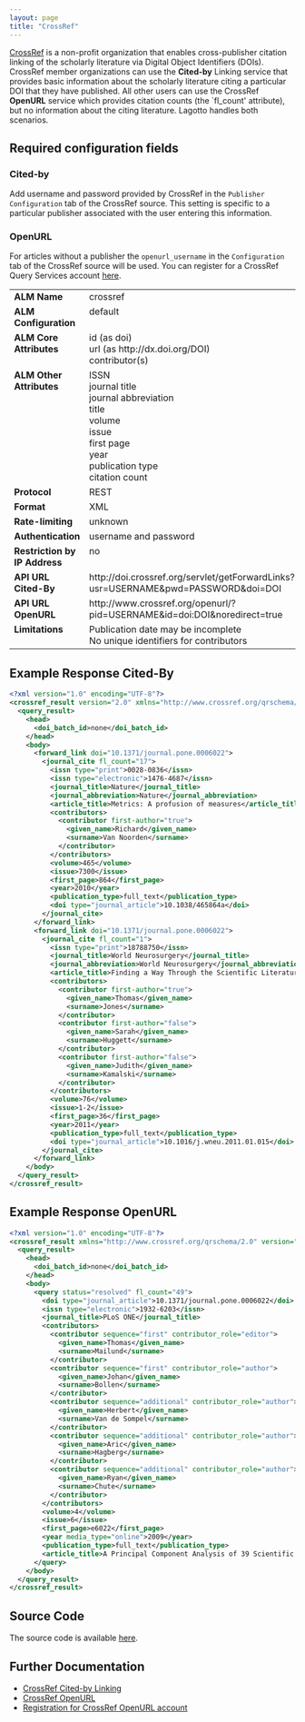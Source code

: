 ```yaml
---
layout: page
title: "CrossRef"
---
```


[CrossRef](http://www.crossref.org) is a non-profit organization that enables cross-publisher citation linking of the scholarly literature via Digital Object Identifiers (DOIs). CrossRef member organizations can use the **Cited-by** Linking service that provides basic information about the scholarly literature citing a particular DOI that they have published. All other users can use the CrossRef **OpenURL** service which provides citation counts (the `fl_count' attribute), but no information about the citing literature. Lagotto handles both scenarios.

## Required configuration fields

### Cited-by

Add username and password provided by CrossRef in the `Publisher Configuration` tab of the CrossRef source. This setting is specific to a particular publisher associated with the user entering this information.

### OpenURL

For articles without a publisher the `openurl_username` in the `Configuration` tab of the CrossRef source will be used. You can register for a CrossRef Query Services account [here](http://www.crossref.org/requestaccount/).

<table width=100% border="0" cellspacing="0" cellpadding="0">
<tbody>
<tr>
<td valign="top" width=30%><strong>ALM Name</strong></td>
<td valign="top" width=70%>crossref</td>
</tr>
<tr>
<td valign="top" width=20%><strong>ALM Configuration</strong></td>
<td valign="top" width=80%>default</td>
</tr>
<tr>
<td valign="top" width=20%><strong>ALM Core Attributes</strong></td>
<td valign="top" width=80%>id (as doi)<br/>url (as http://dx.doi.org/DOI)<br/>contributor(s)</td>
</tr>
<td valign="top" width=20%><strong>ALM Other Attributes</strong></td>
<td valign="top" width=80%>ISSN<br/>journal title<br/>journal abbreviation<br/>title<br/>volume<br/>issue<br/>first page<br/>year<br/>publication type<br/>citation count</td>
</tr>
<tr>
<td valign="top" width=30%><strong>Protocol</strong></td>
<td valign="top" width=70%>REST</td>
</tr>
<tr>
<td valign="top" width=30%><strong>Format</strong></td>
<td valign="top" width=70%>XML</td>
</tr>
<tr>
<td valign="top" width=20%><strong>Rate-limiting</strong></td>
<td valign="top" width=80%>unknown</td>
</tr>
<tr>
<td valign="top" width=20%><strong>Authentication</strong></td>
<td valign="top" width=80%>username and password</td>
</tr>
<tr>
<td valign="top" width=20%><strong>Restriction by IP Address</strong></td>
<td valign="top" width=80%>no</td>
</tr>
<tr>
<td valign="top" width=20%><strong>API URL Cited-By</strong></td>
<td valign="top" width=80%>http://doi.crossref.org/servlet/getForwardLinks?usr=USERNAME&pwd=PASSWORD&doi=DOI</td>
</tr>
<tr>
<td valign="top" width=20%><strong>API URL OpenURL</strong></td>
<td valign="top" width=80%>http://www.crossref.org/openurl/?pid=USERNAME&id=doi:DOI&noredirect=true</td>
</tr>
<tr>
<td valign="top" width=20%><strong>Limitations</strong></td>
<td valign="top" width=80%>Publication date may be incomplete<br/>No unique identifiers for contributors</td>
</tr>
</tbody>
</table>

## Example Response Cited-By

```xml
<?xml version="1.0" encoding="UTF-8"?>
<crossref_result version="2.0" xmlns="http://www.crossref.org/qrschema/2.0" xmlns:xsi="http://www.w3.org/2001/XMLSchema-instance" xsi:schemaLocation="http://www.crossref.org/qrschema/2.0 http://www.crossref.org/qrschema/crossref_query_output2.0.xsd">
  <query_result>
    <head>
      <doi_batch_id>none</doi_batch_id>
    </head>
    <body>
      <forward_link doi="10.1371/journal.pone.0006022">
        <journal_cite fl_count="17">
          <issn type="print">0028-0836</issn>
          <issn type="electronic">1476-4687</issn>
          <journal_title>Nature</journal_title>
          <journal_abbreviation>Nature</journal_abbreviation>
          <article_title>Metrics: A profusion of measures</article_title>
          <contributors>
            <contributor first-author="true">
              <given_name>Richard</given_name>
              <surname>Van Noorden</surname>
            </contributor>
          </contributors>
          <volume>465</volume>
          <issue>7300</issue>
          <first_page>864</first_page>
          <year>2010</year>
          <publication_type>full_text</publication_type>
          <doi type="journal_article">10.1038/465864a</doi>
        </journal_cite>
      </forward_link>
      <forward_link doi="10.1371/journal.pone.0006022">
        <journal_cite fl_count="1">
          <issn type="print">18788750</issn>
          <journal_title>World Neurosurgery</journal_title>
          <journal_abbreviation>World Neurosurgery</journal_abbreviation>
          <article_title>Finding a Way Through the Scientific Literature: Indexes and Measures</article_title>
          <contributors>
            <contributor first-author="true">
              <given_name>Thomas</given_name>
              <surname>Jones</surname>
            </contributor>
            <contributor first-author="false">
              <given_name>Sarah</given_name>
              <surname>Huggett</surname>
            </contributor>
            <contributor first-author="false">
              <given_name>Judith</given_name>
              <surname>Kamalski</surname>
            </contributor>
          </contributors>
          <volume>76</volume>
          <issue>1-2</issue>
          <first_page>36</first_page>
          <year>2011</year>
          <publication_type>full_text</publication_type>
          <doi type="journal_article">10.1016/j.wneu.2011.01.015</doi>
        </journal_cite>
      </forward_link>
    </body>
  </query_result>
</crossref_result>
```

## Example Response OpenURL

```xml
<?xml version="1.0" encoding="UTF-8"?>
<crossref_result xmlns="http://www.crossref.org/qrschema/2.0" version="2.0" xmlns:xsi="http://www.w3.org/2001/XMLSchema-instance" xsi:schemaLocation="http://www.crossref.org/qrschema/2.0 http://www.crossref.org/schema/queryResultSchema/crossref_query_output2.0.xsd">
  <query_result>
    <head>
      <doi_batch_id>none</doi_batch_id>
    </head>
    <body>
      <query status="resolved" fl_count="49">
        <doi type="journal_article">10.1371/journal.pone.0006022</doi>
        <issn type="electronic">1932-6203</issn>
        <journal_title>PLoS ONE</journal_title>
        <contributors>
          <contributor sequence="first" contributor_role="editor">
            <given_name>Thomas</given_name>
            <surname>Mailund</surname>
          </contributor>
          <contributor sequence="first" contributor_role="author">
            <given_name>Johan</given_name>
            <surname>Bollen</surname>
          </contributor>
          <contributor sequence="additional" contributor_role="author">
            <given_name>Herbert</given_name>
            <surname>Van de Sompel</surname>
          </contributor>
          <contributor sequence="additional" contributor_role="author">
            <given_name>Aric</given_name>
            <surname>Hagberg</surname>
          </contributor>
          <contributor sequence="additional" contributor_role="author">
            <given_name>Ryan</given_name>
            <surname>Chute</surname>
          </contributor>
        </contributors>
        <volume>4</volume>
        <issue>6</issue>
        <first_page>e6022</first_page>
        <year media_type="online">2009</year>
        <publication_type>full_text</publication_type>
        <article_title>A Principal Component Analysis of 39 Scientific Impact Measures</article_title>
      </query>
    </body>
  </query_result>
</crossref_result>
```

## Source Code
The source code is available [here](https://github.com/articlemetrics/lagotto/blob/master/app/models/sources/cross_ref.rb).

## Further Documentation
* [CrossRef Cited-by Linking](http://www.crossref.org/citedby.html)
* [CrossRef OpenURL](http://help.crossref.org/#using_the_open_url_resolver)
* [Registration for CrossRef OpenURL account](http://www.crossref.org/requestaccount/)
